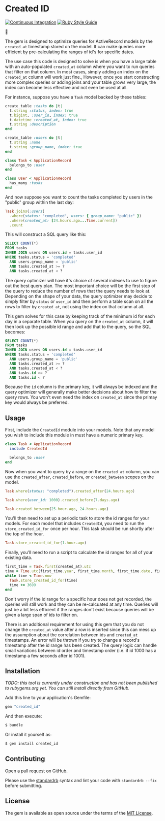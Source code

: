 # Created ID

[![Continuous Integration](https://github.com/bdurand/created_id/actions/workflows/continuous_integration.yml/badge.svg)](https://github.com/bdurand/created_id/actions/workflows/continuous_integration.yml)
[![Ruby Style Guide](https://img.shields.io/badge/code_style-standard-brightgreen.svg)](https://github.com/testdouble/standard)

:construction:

The gem is designed to optimize queries for ActiveRecord models by the `created_at` timestamp stored on the model. It can make queries more efficient by pre-calculating the ranges of id's for specific dates.

The use case this code is designed to solve is when you have a large table with an auto-populated `created_at` column where you want to run queries that filter on that column. In most cases, simply adding an index on the `created_at` column will work just fine., However, once you start constructing more complex queries or adding joins and your table grows very large, the index can become less effective and not even be used at all.

For instance, suppose you have a `Task` model backed by these tables:

```ruby
create_table :tasks do |t|
  t.string :status, index: true
  t.bigint, :user_id, index: true
  t.datetime :created_at, index: true
  t.string :description
end

create_table :users do |t|
  t.string :name
  t.string :group_name, index: true
end

class Task < ApplicationRecord
  belongs_to :user
end

class User < ApplicationRecord
  has_many :tasks
end
```

And now suppose you want to count the tasks completed by users in the "public" group within the last day:

```ruby
Task.joins(:users)
  .where(status: "completed", users: { group_name: "public" })
  .where(created_at: [24.hours.ago...Time.current])
  .count
```

This will construct a SQL query like this:

```sql
SELECT COUNT(*)
FROM tasks
INNER JOIN users ON users.id = tasks.user_id
WHERE tasks.status = 'completed'
  AND users.group_name = 'public'
  AND tasks.created_at >= ?
  AND tasks.created_at < ?
```

The query optimizer will have it's choice of several indexes to use to figure out the best query plan. The most important choice will be the first step of the query to reduce the number of rows that the query needs to look at. Depending on the shape of your data, the query optimizer may decide to simply filter by `status` or `user_id` and then perform a table scan on all the rows to filter by `created_at`, not using the index on that column at all.

This gem solves for this case by keeping track of the minimum id for each day in a separate table. When you query on the `created_at` column, it will then look up the possible id range and add that to the query, so the SQL becomes:

```sql
SELECT COUNT(*)
FROM tasks
INNER JOIN users ON users.id = tasks.user_id
WHERE tasks.status = 'completed'
  AND users.group_name = 'public'
  AND tasks.created_at >= ?
  AND tasks.created_at < ?
  AND tasks.id >= ?
  AND tasks.id < ?
```

Because the `id` column is the primary key, it will always be indexed and the query optimizer will generally make better decisions about how to filter the query rows. You won't even need the index on `created_at` since the primay key would always be preferred.

## Usage

First, include the `CreatedId` module into your models. Note that any model you wish to include this module in must have a numeric primary key.

```ruby
class Task < ApplicationRecord
  include CreatedId

  belongs_to :user
end
```

Now when you want to query by a range on the `created_at` column, you can use the `created_after`, `created_before`, or `created_between` scopes on the model.

```ruby
Task.where(status: "completed").created_after(24.hours.ago)

Task.where(user_id: 1000).created_before(7.days.ago)

Task.created_between(25.hour.ago, 24.hours.ago)
```

You'll then need to set up a periodic task to store the id ranges for your models. For each model that includes `CreatedId`, you need to run the `store_created_id_for` once per hour. This task should be run shortly after the top of the hour.

```ruby
Task.store_created_id_for(1.hour.ago)
```

Finally, you'll need to run a script to calculate the id ranges for all of your existing data.

```ruby
first_time = Task.first(created_at).utc
time = Time.utc(first_time.year, first_time.month, first_time.date, first_time.hour)
while time < Time.now
  Task.store_created_id_for(time)
  time += 3600
end
```

Don't worry if the id range for a specific hour does not get recorded, the queries will still work and they can be re-calcuated at any time. Queries will just be a bit less efficient if the ranges don't exist because queries will be given a large span of ids to filter on.

There is an additional requirement for using this gem that you do not change the `created_at` value after a row is inserted since this can mess up the assumption about the correlation between ids and `created_at` timestamps. An error will be thrown if you try to change a record's timestamp after the id range has been created. The query logic can handle small variations between id order and timestamp order (i.e. if id 1000 has a timestamp a few seconds after id 1001).

## Installation

_TODO: this tool is currently under construction and has not been published to rubygems.org yet. You can still install directly from GitHub._

Add this line to your application's Gemfile:

```ruby
gem "created_id"
```

And then execute:
```bash
$ bundle
```

Or install it yourself as:
```bash
$ gem install created_id
```

## Contributing

Open a pull request on GitHub.

Please use the [standardrb](https://github.com/testdouble/standard) syntax and lint your code with `standardrb --fix` before submitting.

## License

The gem is available as open source under the terms of the [MIT License](https://opensource.org/licenses/MIT).
